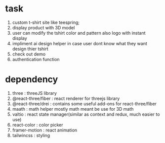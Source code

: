 # task
1. custom t-shirt site like teespring;
2. display product with 3D model
3. user can modify the tshirt color and pattern also logo with instant display
4. impliment ai design helper in case user dont know what they want design thier tshirt
5. check out demo 
6. authentication function 


# dependency 
1. three : threeJS library
2. @react-three/fiber : react renderer for threejs library
3. @react-three/drei : contains some useful add-ons for react-three/fiber
4. maath : math helper mostly math meant be use for 3D math 
5. valtio : react state manager(similar as context and redux, much easier to use)
6. react-color : color picker 
7. framer-motion : react animation
8. tailwincss : styling


